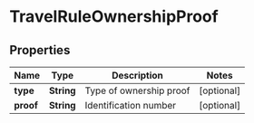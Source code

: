 

# TravelRuleOwnershipProof


## Properties

| Name | Type | Description | Notes |
|------------ | ------------- | ------------- | -------------|
|**type** | **String** | Type of ownership proof |  [optional] |
|**proof** | **String** | Identification number |  [optional] |



